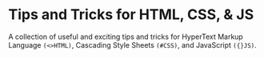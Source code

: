 
# Tips and Tricks for HTML, CSS, & JS

A collection of useful and exciting tips and tricks for HyperText Markup Language `(<>HTML)`, Cascading Style Sheets `(#CSS)`, and JavaScript `({}JS)`.
